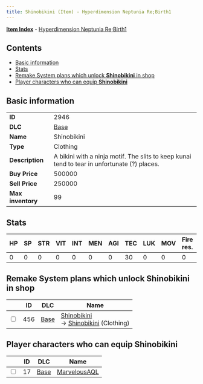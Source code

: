 ```yaml
---
title: Shinobikini (Item) - Hyperdimension Neptunia Re;Birth1
---
```


[**Item Index**](/neptunia/rb1/item/index.html) - [Hyperdimension Neptunia Re;Birth1](/neptunia/rb1)

## Contents

- [Basic information](#basic-information)
- [Stats](#stats)
- [Remake System plans which unlock **Shinobikini** in shop](#remake-system-plans-which-unlock-shinobikini-in-shop)
- [Player characters who can equip **Shinobikini**](#player-characters-who-can-equip-shinobikini)
## Basic information

|   |   |
| -- | -- |
| **ID** | 2946 |
| **DLC** | [Base](/neptunia/rb1/dlc/1-base.html) |
| **Name** | Shinobikini |
| **Type** | Clothing |
| **Description** | A bikini with a ninja motif. The slits to keep kunai tend to tear in unfortunate (?) places. |
| **Buy Price** | 500000 |
| **Sell Price** | 250000 |
| **Max inventory** | 99 |


## Stats

| HP | SP | STR | VIT | INT | MEN | AGI | TEC | LUK | MOV | Fire res. | Ice res. | Wind res. | Lightning res. |
| -- | -- | --- | --- | --- | --- | --- | --- | --- | --- | --------- | -------- | --------- | -------------- |
| 0 | 0 | 0 | 0 | 0 | 0 | 0 | 30 | 0 | 0 | 0 | 0 | 0 | 0 |


## Remake System plans which unlock **Shinobikini** in shop

|    | ID | DLC | Name |
| -- | -- | --- | ---- |
| <input type="checkbox" id="rb1-remake-1-456" class="trackbox" /> | 456 | [Base](/neptunia/rb1/dlc/1-base.html) | [Shinobikini](/neptunia/rb1/remake/1-456-shinobikini.html)<br /> → [Shinobikini](/neptunia/rb1/item/1-2946-shinobikini.html) (Clothing) |


## Player characters who can equip **Shinobikini**

|    | ID | DLC | Name |
| -- | -- | --- | ---- |
| <input type="checkbox" id="rb1-player-1-17" class="trackbox" /> | 17 | [Base](/neptunia/rb1/dlc/1-base.html) | [MarvelousAQL](/neptunia/rb1/player/1-17-marvelousaql.html) |
